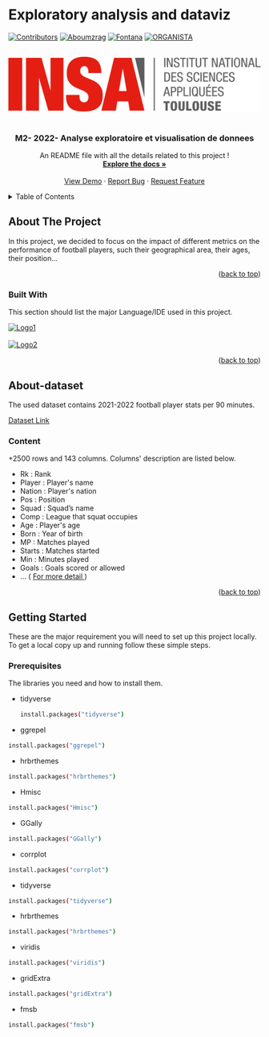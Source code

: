 <a name="readme-top"></a>

# Exploratory analysis and dataviz

<!-- PROJECT SHIELDS -->

[![Contributors][contributors-shield]][contributors-url]
[![Aboumzrag][linkedin1-shield]][linkedin1-url]
[![Fontana][linkedin2-shield]][linkedin2-url]
[![ORGANISTA][linkedin3-shield]][linkedin3-url]

<!-- PROJECT LOGO -->
<br />
<div align="center">
  <a href="https://jodorganistaca/exploratory_analysis_dataviz">
    <img src="insa.png" alt="Logo" >
  </a>
   <br />
   <br />

  <h3 align="center"> M2- 2022- Analyse exploratoire et visualisation de donnees </h3>

  <p align="center">
    An README file with all the details related to this project !
    <br />
    <a href="https://github.com/jodorganistaca/exploratory_analysis_dataviz"><strong>Explore the docs »</strong></a>
    <br />
    <br />
    <a href="https://github.com/jodorganistaca/exploratory_analysis_dataviz">View Demo</a>
    ·
    <a href="https://github.com/jodorganistaca/exploratory_analysis_dataviz/issues">Report Bug</a>
    ·
    <a href="https://github.com/jodorganistaca/exploratory_analysis_dataviz/issues">Request Feature</a>
  </p>
</div>



<!-- TABLE OF CONTENTS -->
<details>
  <summary>Table of Contents</summary>
  <ol>
    <li>
      <a href="#about-the-project">About The Project</a>
      <ul>
        <li><a href="#built-with">Built With</a></li>
      </ul>
    </li>
    <li>
      <a href="#About-dataset">About Dataset </a>
      <ul>
        <li><a href="#Content">Content</a></li>
      </ul>
    </li>
    <li>
      <a href="#getting-started">Getting Started</a>
      <ul>
        <li><a href="#prerequisites">Prerequisites</a></li>
      </ul>
    </li>

  </ol>
</details>



<!-- ABOUT THE PROJECT -->
## About The Project



In this project, we decided to focus on the impact of different metrics on the performance of football players, such their geographical area, their ages, their position...

<p align="right">(<a href="#readme-top">back to top</a>)</p>



### Built With

This section should list the major Language/IDE used in this project. 

 <a href="https://www.r-project.org/">
    <img src="https://upload.wikimedia.org/wikipedia/commons/thumb/1/1b/R_logo.svg/1200px-R_logo.svg.png" alt="Logo1" width="50" height="50" >
  </a>
  
   <br/>
   <br/>
   
 <a href="https://www.r-studio.com/fr/ ">
  <img src="https://upload.wikimedia.org/wikipedia/fr/4/4e/RStudio_Logo.png" alt="Logo2" width="100" height="50" >
  </a>
  


<p align="right">(<a href="#readme-top">back to top</a>)</p>


<!-- About-dataset -->
## About-dataset

The used dataset contains 2021-2022 football player stats per 90 minutes.

<a href="https://www.kaggle.com/datasets/vivovinco/20212022-football-player-stats"> Dataset Link </a>



### Content

+2500 rows and 143 columns.
Columns' description are listed below.

* Rk : Rank
* Player : Player's name
* Nation : Player's nation
* Pos : Position
* Squad : Squad’s name
* Comp : League that squat occupies
* Age : Player's age
* Born : Year of birth
* MP : Matches played
* Starts : Matches started
* Min : Minutes played
* Goals : Goals scored or allowed
* ... ( <a href="https://www.kaggle.com/datasets/vivovinco/20212022-football-player-stats"> For more detail </a> )

<p align="right">(<a href="#readme-top">back to top</a>)</p>


<!-- GETTING STARTED -->
## Getting Started

These are the major requirement you will need to set up this project locally.
To get a local copy up and running follow these simple steps.

### Prerequisites

The libraries you need and how to install them.

* tidyverse
  ```sh
  install.packages("tidyverse")
  ```
 * ggrepel
  ```sh
  install.packages("ggrepel")
  ```

 * hrbrthemes
  ```sh
  install.packages("hrbrthemes")
  ```
  * Hmisc
  ```sh
  install.packages("Hmisc")
  ```
 * GGally
  ```sh
  install.packages("GGally")
  ```
   * corrplot
  ```sh
  install.packages("corrplot")
  ```
   * tidyverse
  ```sh
  install.packages("tidyverse")
  ```
   * hrbrthemes
  ```sh
  install.packages("hrbrthemes")
  ```
   * viridis
  ```sh
  install.packages("viridis")
  ```
   * gridExtra
  ```sh
  install.packages("gridExtra")
  ```
   * fmsb
  ```sh
  install.packages("fmsb")
  ```






<!-- MARKDOWN LINKS & IMAGES -->
<!-- https://www.markdownguide.org/basic-syntax/#reference-style-links -->
[contributors-shield]: https://img.shields.io/github/contributors/jodorganistaca/exploratory_analysis_dataviz.svg?style=for-the-badge
[contributors-url]: https://github.com/jodorganistaca/exploratory_analysis_dataviz/graphs/contributors
[forks-shield]: https://img.shields.io/github/forks/jodorganistaca/exploratory_analysis_dataviz.svg?style=for-the-badge
[forks-url]: https://github.com/jodorganistaca/exploratory_analysis_dataviz/network/members
[stars-shield]: https://img.shields.io/github/stars/jodorganistaca/exploratory_analysis_dataviz.svg?style=for-the-badge
[stars-url]: https://github.com/jodorganistaca/exploratory_analysis_dataviz/stargazers
[issues-shield]: https://img.shields.io/github/issues/jodorganistaca/exploratory_analysis_dataviz.svg?style=for-the-badge
[issues-url]: https://github.com/jodorganistaca/exploratory_analysis_dataviz/issues
[license-shield]: https://img.shields.io/github/license/jodorganistaca/exploratory_analysis_dataviz.svg?style=for-the-badge
[license-url]: https://github.com/jodorganistaca/exploratory_analysis_dataviz/blob/master/LICENSE.txt

[linkedin1-shield]: https://img.shields.io/badge/-LinkedIn-black.svg?style=for-the-badge&logo=linkedin&colorB=315
[linkedin1-url]: https://www.linkedin.com/in/salma-aboumzrag/

[linkedin2-shield]: https://img.shields.io/badge/-LinkedIn-black.svg?style=for-the-badge&logo=linkedin&colorB=415
[linkedin2-url]: https://www.linkedin.com/in/theofontana/

[linkedin3-shield]: https://img.shields.io/badge/-LinkedIn-black.svg?style=for-the-badge&logo=linkedin&colorB=515
[linkedin3-url]: https://www.linkedin.com/in/jose-daniel-organista-calderon/




